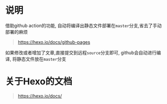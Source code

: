 # 说明

借助github action的功能, 自动将编译出静态文件部署在`master`分支,省去了手动部署的麻烦

> https://hexo.io/docs/github-pages


如果修改或者增加了文章,直接提交到远程`source`分支即可, github会自动进行编译, 将静态文件放在`master`分支


# 关于Hexo的文档

> https://hexo.io/docs/